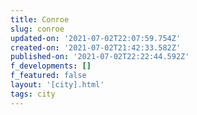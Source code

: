 ```yaml
---
title: Conroe
slug: conroe
updated-on: '2021-07-02T22:07:59.754Z'
created-on: '2021-07-02T21:42:33.582Z'
published-on: '2021-07-02T22:22:44.592Z'
f_developments: []
f_featured: false
layout: '[city].html'
tags: city
---
```



